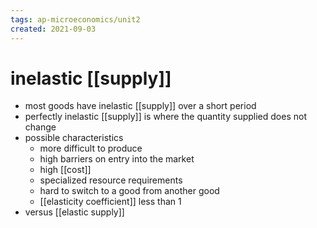 ```yaml
---
tags: ap-microeconomics/unit2 
created: 2021-09-03
---
```


# inelastic [[supply]]

- most goods have inelastic [[supply]] over a short period
- perfectly inelastic [[supply]] is where the quantity supplied does not change
- possible characteristics
	- more difficult to produce
	- high barriers on entry into the market
	- high [[cost]]
	- specialized resource requirements
	- hard to switch to a good from another good
	- [[elasticity coefficient]] less than 1
- versus [[elastic supply]] 

